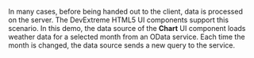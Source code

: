 In&nbsp;many cases, before being handed out to&nbsp;the client, data is&nbsp;processed on&nbsp;the server. The DevExtreme HTML5 UI components support this scenario. In&nbsp;this demo, the data source of&nbsp;the **Chart** UI component loads weather data for a&nbsp;selected month from an&nbsp;OData service. Each time the month is&nbsp;changed, the data source sends a&nbsp;new query to&nbsp;the service.